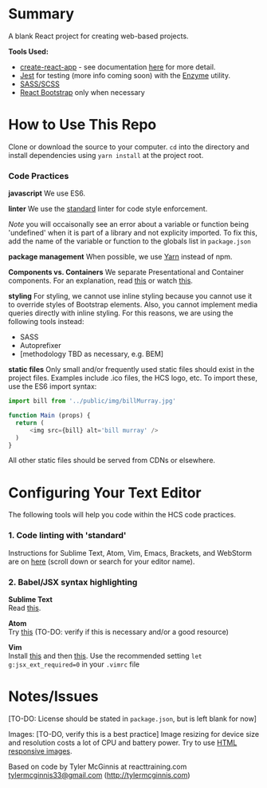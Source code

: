 # Summary
A blank React project for creating web-based projects.

**Tools Used:**
* [create-react-app](https://github.com/facebookincubator/create-react-app) - see documentation [here](https://github.com/facebookincubator/create-react-app/blob/master/packages/react-scripts/template/README.md#adding-a-css-preprocessor-sass-less-etc) for more detail.
* [Jest](https://facebook.github.io/jest/docs/tutorial-react.html) for testing (more info coming soon) with the [Enzyme](http://airbnb.io/enzyme/) utility.
* [SASS/SCSS](http://sass-lang.com/)
* [React Bootstrap](https://react-bootstrap.github.io/) only when necessary

# How to Use This Repo
Clone or download the source to your computer. `cd` into the directory and install dependencies using `yarn install` at the project root.

### Code Practices
**javascript**
We use ES6.  

**linter**
We use the [standard](https://standardjs.com/) linter for code style enforcement. 

*Note* you will occaisonally see an error about a variable or function being 'undefined' when it is part of a library and not explicity imported. To fix this, add the name of the variable or function to the globals list in `package.json`

**package management**
When possible, we use [Yarn](https://yarnpkg.com/en/) instead of npm.

**Components vs. Containers**
We separate Presentational and Container components. For an explanation, read [this](https://medium.com/@dan_abramov/smart-and-dumb-components-7ca2f9a7c7d0#.5dz171v91) or watch [this](https://online.reacttraining.com/courses/50507/lectures/760395). 

**styling**
For styling, we cannot use inline styling because you cannot use it to override styles of Bootstrap elements. Also, you cannot implement media queries directly with inline styling. For this reasons, we are using the following tools instead:
* SASS
* Autoprefixer
* [methodology TBD as necessary, e.g. BEM]

**static files**
Only small and/or frequently used static files should exist in the project files. Examples include .ico files, the HCS logo, etc. To import these, use the ES6 import syntax:

```javascript
import bill from '../public/img/billMurray.jpg'

function Main (props) {
  return (
      <img src={bill} alt='bill murray' />
  )
}
```

All other static files should be served from CDNs or elsewhere. 

# Configuring Your Text Editor
The following tools will help you code within the HCS code practices. 

### 1. Code linting with 'standard' ###
Instructions for Sublime Text, Atom, Vim, Emacs, Brackets, and WebStorm are on [here](https://standardjs.com/#install) (scroll down or search for your editor name).

### 2. Babel/JSX syntax highlighting ###
**Sublime Text**  
Read [this](http://gunnariauvinen.com/getting-es6-syntax-highlighting-in-sublime-text/).

**Atom**  
Try [this](https://atom.io/packages/language-babel) (TO-DO: verify if this is necessary and/or a good resource)

**Vim**  
Install [this](https://github.com/pangloss/vim-javascript) and then [this](https://github.com/mxw/vim-jsx). Use the recommended setting `let g:jsx_ext_required=0` in your `.vimrc` file

# Notes/Issues
[TO-DO: License should be stated in `package.json`, but is left blank for now]

Images: [TO-DO, verify this is a best practice]
Image resizing for device size and resolution costs a lot of CPU and battery power. Try to use [HTML responsive images](https://www.smashingmagazine.com/2014/05/responsive-images-done-right-guide-picture-srcset/).

Based on code by Tyler McGinnis at reacttraining.com 
<tylermcginnis33@gmail.com> (http://tylermcginnis.com)

